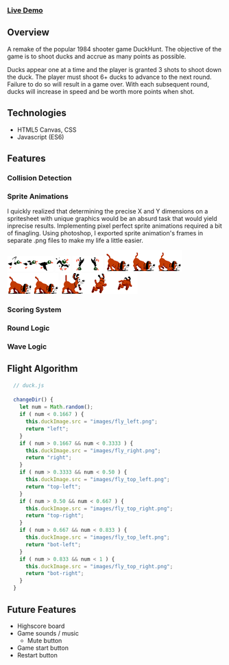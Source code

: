 ### [Live Demo](https://gradyzhu.github.io/duckhunt/)

## Overview

A remake of the popular 1984 shooter game DuckHunt.  The objective of the game is to shoot ducks and accrue as many points as possible.

Ducks appear one at a time and the player is granted 3 shots to shoot down the duck. The player must shoot 6+ ducks to advance to the next round.  Failure to do so will result in a game over.  With each subsequent round, ducks will increase in speed and be worth more points when shot.


## Technologies

* HTML5 Canvas, CSS
* Javascript (ES6)

## Features

### Collision Detection

### Sprite Animations

I quickly realized that determining the precise X and Y dimensions on a spritesheet with unique graphics would be an absurd task that would yield inprecise results.  Implementing pixel perfect sprite animations required a bit of finagling.  Using photoshop, I exported sprite animation's frames in separate .png files to make my life a little easier.  

![fly_right](images/fly_right.png)
![fly_right](images/fly_hit.png)
![fly_right](images/fall_down.png)
![dog_walk](images/dog_walk.png)
![dog_walk](images/dog_sniff.png)
![dog_walk](images/dog_jump.png)

### Scoring System

### Round Logic

### Wave Logic

## Flight Algorithm



```javascript
  // duck.js

  changeDir() {
    let num = Math.random();
    if ( num < 0.1667 ) {
      this.duckImage.src = "images/fly_left.png";
      return "left";
    }
    if ( num > 0.1667 && num < 0.3333 ) {
      this.duckImage.src = "images/fly_right.png";
      return "right";
    }
    if ( num > 0.3333 && num < 0.50 ) {
      this.duckImage.src = "images/fly_top_left.png";
      return "top-left";
    }
    if ( num > 0.50 && num < 0.667 ) {
      this.duckImage.src = "images/fly_top_right.png";
      return "top-right";
    }
    if ( num > 0.667 && num < 0.833 ) {
      this.duckImage.src = "images/fly_top_left.png";
      return "bot-left";
    }
    if ( num > 0.833 && num < 1 ) {
      this.duckImage.src = "images/fly_top_right.png";
      return "bot-right";
    }
  }
```

## Future Features

* Highscore board
* Game sounds / music
  * Mute button
* Game start button
* Restart button

